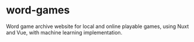 # word-games
Word game archive website for local and online playable games, using Nuxt and Vue, with machine learning implementation.
